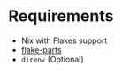 # Requirements

- Nix with Flakes support
- [flake-parts](https://github.com/hercules-ci/flake-parts)
- `direnv` (Optional)
